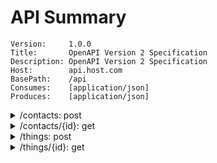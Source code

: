# API Summary

```
Version:     1.0.0
Title:       OpenAPI Version 2 Specification
Description: OpenAPI Version 2 Specification
Host:        api.host.com
BasePath:    /api
Consumes:    [application/json]
Produces:    [application/json]
```

<details>
<summary>/contacts: post</summary>


```

```

`body parameter`
- body: `ContactRequest`
	- input: `string`

`responses`
- code: `200`, type: `ContactResponse`
	- input: `object`
	- output: `string`
- `default`, type: `Error`
	- code: `integer`
	- status: `string`
</details>

<details>
<summary>/contacts/{id}: get</summary>


```

```

`path parameters`
- id: `integer`


`responses`
- code: `200`, type: `ContactResponse`
	- input: `object`
	- output: `string`
- `default`, type: `Error`
	- code: `integer`
	- status: `string`
</details>

<details>
<summary>/things: post</summary>


```

```

`body parameter`
- body: `ThingRequest`
	- input: `string`

`responses`
- code: `200`, type: `ThingResponse`
	- input: `object`
	- output: `string`
- `default`, type: `Error`
	- code: `integer`
	- status: `string`
</details>

<details>
<summary>/things/{id}: get</summary>


```

```

`path parameters`
- id: `integer`


`responses`
- code: `200`, type: `ThingResponse`
	- input: `object`
	- output: `string`
- `default`, type: `Error`
	- code: `integer`
	- status: `string`
</details>

